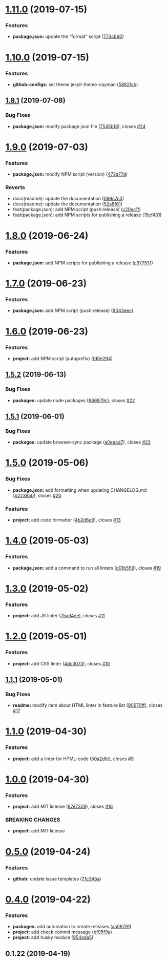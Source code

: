 <a name="1.11.0"></a>

# [1.11.0](https://github.com/ecmatonix/starter-website-lite/compare/v1.10.0...v1.11.0) (2019-07-15)

### Features

- **package.json:** update the "format" script ([773cb60](https://github.com/ecmatonix/starter-website-lite/commit/773cb60))

<a name="1.10.0"></a>

# [1.10.0](https://github.com/ecmatonix/starter-website-lite/compare/v1.9.1...v1.10.0) (2019-07-15)

### Features

- **github-configs:** set theme jekyll-theme-cayman ([5862fcb](https://github.com/ecmatonix/starter-website-lite/commit/5862fcb))

<a name="1.9.1"></a>

## [1.9.1](https://github.com/ecmatonix/starter-website-lite/compare/v1.9.0...v1.9.1) (2019-07-08)

### Bug Fixes

- **package.json:** modify package.json file ([7545b18](https://github.com/ecmatonix/starter-website-lite/commit/7545b18)), closes [#24](https://github.com/ecmatonix/starter-website-lite/issues/24)

<a name="1.9.0"></a>

# [1.9.0](https://github.com/ecmatonix/starter-website-lite/compare/v1.8.0...v1.9.0) (2019-07-03)

### Features

- **package.json:** modify NPM script (version) ([472a77d](https://github.com/ecmatonix/starter-website-lite/commit/472a77d))

### Reverts

- docs(readme): update the documentation ([099c7c0](https://github.com/ecmatonix/starter-website-lite/commit/099c7c0))
- docs(readme): update the documentation ([52a8f61](https://github.com/ecmatonix/starter-website-lite/commit/52a8f61))
- feat(package.json): add NPM script (push:release) ([c20ec1f](https://github.com/ecmatonix/starter-website-lite/commit/c20ec1f))
- feat(package.json): add NPM scripts for publishing a release ([15cf431](https://github.com/ecmatonix/starter-website-lite/commit/15cf431))

<a name="1.8.0"></a>

# [1.8.0](https://github.com/ecmatonix/starter-website-lite/compare/v1.7.0...v1.8.0) (2019-06-24)

### Features

- **package.json:** add NPM scripts for publishing a release ([c977517](https://github.com/ecmatonix/starter-website-lite/commit/c977517))

<a name="1.7.0"></a>

# [1.7.0](https://github.com/ecmatonix/starter-website-lite/compare/v1.6.0...v1.7.0) (2019-06-23)

### Features

- **package.json:** add NPM script (push:release) ([8043eec](https://github.com/ecmatonix/starter-website-lite/commit/8043eec))

<a name="1.6.0"></a>

# [1.6.0](https://github.com/ecmatonix/starter-website-lite/compare/v1.5.2...v1.6.0) (2019-06-23)

### Features

- **project:** add NPM script (autoprefix) ([fd0e294](https://github.com/ecmatonix/starter-website-lite/commit/fd0e294))

<a name="1.5.2"></a>

## [1.5.2](https://github.com/ecmatonix/starter-website-lite/compare/v1.5.1...v1.5.2) (2019-06-13)

### Bug Fixes

- **packages:** update node packages ([846879c](https://github.com/ecmatonix/starter-website-lite/commit/846879c)), closes [#22](https://github.com/ecmatonix/starter-website-lite/issues/22)

<a name="1.5.1"></a>

## [1.5.1](https://github.com/ecmatonix/starter-website-lite/compare/v1.5.0...v1.5.1) (2019-06-01)

### Bug Fixes

- **packages:** update browser-sync package ([a0eead7](https://github.com/ecmatonix/starter-website-lite/commit/a0eead7)), closes [#23](https://github.com/ecmatonix/starter-website-lite/issues/23)

<a name="1.5.0"></a>

# [1.5.0](https://github.com/ecmatonix/starter-website-lite/compare/v1.4.0...v1.5.0) (2019-05-06)

### Bug Fixes

- **package.json:** add formatting when updating CHANGELOG.md ([b2238a0](https://github.com/ecmatonix/starter-website-lite/commit/b2238a0)), closes [#20](https://github.com/ecmatonix/starter-website-lite/issues/20)

### Features

- **project:** add code formatter ([4b2d6e9](https://github.com/ecmatonix/starter-website-lite/commit/4b2d6e9)), closes [#13](https://github.com/ecmatonix/starter-website-lite/issues/13)

<a name="1.4.0"></a>

# [1.4.0](https://github.com/ecmatonix/starter-website-lite/compare/v1.3.0...v1.4.0) (2019-05-03)

### Features

- **package.json:** add a command to run all linters ([d01b559](https://github.com/ecmatonix/starter-website-lite/commit/d01b559)), closes [#19](https://github.com/ecmatonix/starter-website-lite/issues/19)

<a name="1.3.0"></a>

# [1.3.0](https://github.com/ecmatonix/starter-website-lite/compare/v1.2.0...v1.3.0) (2019-05-02)

### Features

- **project:** add JS linter ([75ad4ee](https://github.com/ecmatonix/starter-website-lite/commit/75ad4ee)), closes [#11](https://github.com/ecmatonix/starter-website-lite/issues/11)

<a name="1.2.0"></a>

# [1.2.0](https://github.com/ecmatonix/starter-website-lite/compare/v1.1.1...v1.2.0) (2019-05-01)

### Features

- **project:** add CSS linter ([4dc3073](https://github.com/ecmatonix/starter-website-lite/commit/4dc3073)), closes [#10](https://github.com/ecmatonix/starter-website-lite/issues/10)

<a name="1.1.1"></a>

## [1.1.1](https://github.com/ecmatonix/starter-website-lite/compare/v1.1.0...v1.1.1) (2019-05-01)

### Bug Fixes

- **readme:** modify item about HTML linter in feature list ([90670ff](https://github.com/ecmatonix/starter-website-lite/commit/90670ff)), closes [#17](https://github.com/ecmatonix/starter-website-lite/issues/17)

<a name="1.1.0"></a>

# [1.1.0](https://github.com/ecmatonix/starter-website-lite/compare/v1.0.0...v1.1.0) (2019-04-30)

### Features

- **project:** add a linter for HTML-code ([50a2dfe](https://github.com/ecmatonix/starter-website-lite/commit/50a2dfe)), closes [#9](https://github.com/ecmatonix/starter-website-lite/issues/9)

<a name="1.0.0"></a>

# [1.0.0](https://github.com/ecmatonix/starter-website-lite/compare/v0.5.0...v1.0.0) (2019-04-30)

### Features

- **project:** add MIT license ([87e7328](https://github.com/ecmatonix/starter-website-lite/commit/87e7328)), closes [#16](https://github.com/ecmatonix/starter-website-lite/issues/16)

### BREAKING CHANGES

- **project:** add MIT license

<a name="0.5.0"></a>

# [0.5.0](https://github.com/ecmatonix/starter-website-lite/compare/v0.4.0...v0.5.0) (2019-04-24)

### Features

- **github:** update issue templates ([71c345a](https://github.com/ecmatonix/starter-website-lite/commit/71c345a))

<a name="0.4.0"></a>

# [0.4.0](https://github.com/ecmatonix/starter-website-lite/compare/v0.1.22...v0.4.0) (2019-04-22)

### Features

- **packages:** add automation to create releases ([aa08791](https://github.com/ecmatonix/starter-website-lite/commit/aa08791))
- **project:** add check commit message ([bf05f9a](https://github.com/ecmatonix/starter-website-lite/commit/bf05f9a))
- **project:** add husky module ([954ada5](https://github.com/ecmatonix/starter-website-lite/commit/954ada5))

<a name="0.1.22"></a>

## 0.1.22 (2019-04-19)
